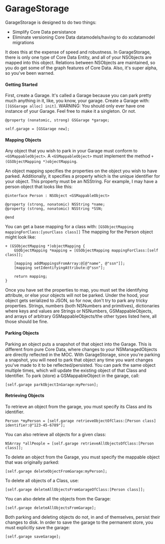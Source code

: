 # GarageStorage

GarageStorage is designed to do two things:
- Simplify Core Data persistance
- Eliminate versioning Core Data datamodels/having to do xcdatamodel migrations

It does this at the expense of speed and robustness. In GarageStorage, there is only one type of Core Data Entity, and all of your NSObjects are mapped into this object. Relations between NSObjects are maintained, so you do get some of the graph features of Core Data. Also, it's super alpha, so you've been warned.
#### Getting Started
First, create a Garage. It's called a Garage because you can park pretty much anything in it, like, you know, your garage. Create a Garage with: `[[GSGarage alloc] init]`. WARNING: You should only ever have one instance of your Garage. Feel free to make it a singleton. Or not.
```ObjC
@property (nonatomic, strong) GSGarage *garage;
```
```ObjC
self.garage = [GSGarage new];
```

#### Mapping Objects
Any object that you wish to park in your Garage must conform to `<GSMappableObject>`. A `<GSMappableObject>` must implement the method `+ (GSObjectMapping *)objectMapping`. 

An object mapping specifies the properties on the object you wish to have parked. Additionally, it specifies a property which is the unique identifier for your object. This property must be an NSString. For example, I may have a person object that looks like this:
```ObjC 
@interface Person : NSObject <GSMappableObject>

@property (strong, nonatomic) NSString *name;
@property (strong, nonatomic) NSString *SSN;

@end
```
You can get a base mapping for a class with: `[GSObjectMapping mappingForClass:[yourClass class]]` The mapping for the Person object might look like:
```ObjC 
+ (GSObjectMapping *)objectMapping {
    GSObjectMapping *mapping = [GSObjectMapping mappingForClass:[self class]];
    
    [mapping addMappingsFromArray:@[@"name", @"ssn"]];
    [mapping setIdentifyingAttribute:@"ssn"];
    
    return mapping;
}
```
Once you have set the properties to map, you must set the identifying attribute, or else your objects will not be parked. Under the hood, your object gets serialized to JSON, so for now, don't try to park any tricky properties. Strings, numbers (both NSNumbers and primitives), dictionaries where keys and values are Strings or NSNumbers, GSMappableObjects, and arrays of arbitrary GSMappableObjects/the other types listed here, all those should be fine.

#### Parking Objects
Parking an object puts a snapshot of that object into the Garage. This is different from pure Core Data, where changes to your NSManagedObjects are directly reflected in the MOC. With GarageStorage, since you're parking a snapshot, you will need to park that object any time you want changes you've made to it to be reflected/persisted. You can park the same object multiple times, which will update the existing object of that Class and Identifier. To park (store) a GSMappableObject in the garage, call:
```ObjC
[self.garage parkObjectInGarage:myPerson];
```

#### Retrieving Objects
To retrieve an object from the garage, you must specify its Class and its identifier.
```ObjC
Person *myPerson = [self.garage retrieveObjectOfClass:[Person class] identifier:@"123-45-6789"];
```
You can also retrieve all objects for a given class:
```ObjC
NSArray *allPeople = [self.garage retrieveAllObjectsOfClass:[Person class]];
```

To delete an object from the Garage, you must specify the mappable object that was originally parked:
```ObjC
[self.garage deleteObjectFromGarage:myPerson];
```
To delete all objects of a Class, use:
```ObjC
[self.garage deleteAllObjectsFromGarageOfClass:[Person class]];
```
You can also delete all the objects from the Garage:
```ObjC
[self.garage deleteAllObjectsFromGarage];
```

Both parking and deleting objects do not, in and of themselves, persist their changes to disk. In order to save the garage to the permanent store, you must explicitly save the garage:
```ObjC
[self.garage saveGarage];

```

